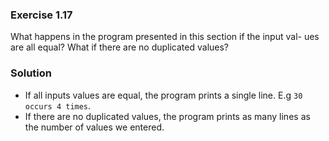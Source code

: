 ### Exercise 1.17

What happens in the program presented in this section if the input val-
ues are all equal? What if there are no duplicated values?

### Solution

* If all inputs values are equal, the program prints a single line. E.g `30 occurs 4 times`.
* If there are no duplicated values, the program prints as many lines as the number of values we entered.
